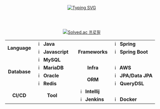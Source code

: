 <div align="center">
<br><br> 
   
<!-- Don't just fork or copy it. Star it, please 🥺  -->

[![Typing SVG](https://readme-typing-svg.herokuapp.com?font=Oleo+Script&color=4682B4&size=35&center=true&vCenter=true&width=404&height=53&lines=%E3%80%80%E3%80%80Hi+there%2C+I'm+Ryeojin.+%E3%80%80%E3%80%80)](https://git.io/typing-svg)

<br><br> 
 
<!-- devpla's profile -->

[![Solved.ac 프로필](http://mazassumnida.wtf/api/v2/generate_badge?boj=sooon9254)](https://solved.ac/sooon9254)
<!--  <img src="http://mazandi.herokuapp.com/api?handle=sooon9254&theme=warm"/> -->

<table>
  <tr>
    <td rowspan="2" align="center"><b>Language</td>
    <td><img src="https://staging.svgrepo.com/show/184143/java.svg" width="16px" alt="_icon" />&nbsp;&nbsp;<b>Java</td>
    <td rowspan="8"></td>
    <td rowspan="3" align="center"><b>Frameworks</b></td>
    <td><img src="https://user-images.githubusercontent.com/112257466/209075018-0a1f7f14-a910-4d16-a4e4-51929b99e1ae.png" width="16px" alt="_icon" />&nbsp;&nbsp;<b>Spring</b></td>
  </tr>
  <tr>
    <td><img src="https://www.svgrepo.com/show/303206/javascript-logo.svg" width="16px" alt="_icon" />&nbsp;&nbsp;<b>Javascript</td>
    <td><img src="https://user-images.githubusercontent.com/112257466/209075280-78be8487-7d6a-485c-92a8-d6677f0caab9.png" width="16px" alt="_icon" />&nbsp;&nbsp;<b>Spring Boot</b></td>
  </tr>
  <tr>
    <td rowspan="4" align="center"><b>Database</td>
    <td><img src="https://user-images.githubusercontent.com/112257466/209078356-d9120e3d-9498-4ee4-a38d-139a263910f4.png" width="16px" alt="_icon" />&nbsp;&nbsp;<b>MySQL</b></td>
    <!--<td><img src="https://www.svgrepo.com/show/303157/react-logo.svg" width="16px" alt="_icon" />&nbsp;&nbsp;<b>React-Native</td>-->
  </tr>
  <tr>
    <td><img src="https://www.svgrepo.com/show/373824/mariadb.svg" width="16px" alt="_icon" />&nbsp;&nbsp;<b>MariaDB</b></td>
    <td align="center"><b>Infra</td>
    <td><img src="https://static-00.iconduck.com/assets.00/aws-icon-2048x2048-274bm1xi.png" width="15px" alt="_icon" />&nbsp;&nbsp;<b>AWS</b></td>
  </tr>
  <tr>
    <td><img src="https://www.svgrepo.com/show/448245/oracle.svg" width="16px" alt="_icon" />&nbsp;&nbsp;<b>Oracle</td>
    <td rowspan="2" align="center"><b>ORM</td>
    <td><img src="https://user-images.githubusercontent.com/112257466/209076523-777fe02a-455f-48a0-a4b1-aeb9fff17b10.png" width="16px" alt="_icon" />&nbsp;&nbsp;<b>JPA/Data JPA</td>
  </tr>
  <tr>
    <td><img src="https://www.svgrepo.com/show/354272/redis.svg" width="16px" alt="_icon" />&nbsp;&nbsp;<b>Redis</td>
    <td><img src="https://github.com/GDSC-Team-J/ADDI-ML/assets/112257466/dff863c4-fb90-4747-a621-bdbd2c44a0be" width="16px" alt="_icon" />&nbsp;&nbsp;<b>QueryDSL</b></td>
  </tr>
  <tr>
    <td rowspan="2" align="center"><b>CI/CD</b></td>
    <!--<td><img src="https://seeklogo.com/images/G/github-actions-logo-031704BDC6-seeklogo.com.png" width="15px" alt="_icon" />&nbsp;&nbsp;<b>GitHub Actions</b></td>-->
    <td rowspan="2" align="center"><b>Tool</b></td>
    <td><img src="https://resources.jetbrains.com/storage/products/company/brand/logos/IntelliJ_IDEA_icon.png" width="15px" alt="_icon" />&nbsp;&nbsp;<b>Intellij</b></td>
  </tr>
  <tr>
    <td><img src="https://www.jenkins.io/images/logos/jenkins/jenkins.png" width="15px" alt="_icon" />&nbsp;&nbsp;<b>Jenkins</b></td>
    <td><img src="https://www.docker.com/wp-content/uploads/2022/03/Moby-logo.png" width="16px" alt="_icon" />&nbsp;&nbsp;<b>Docker</b></td>
  </tr>
</table>

<!-- ![Velog GitHub stats](https://velog-github-badge.vercel.app/badge/rgo?theme=light&posts=3) -->
